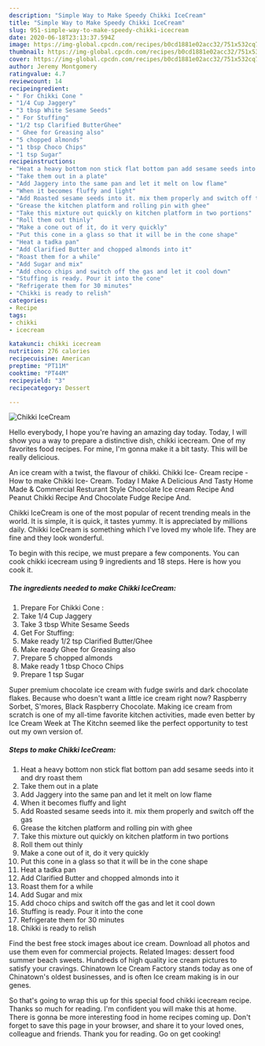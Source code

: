 ```yaml
---
description: "Simple Way to Make Speedy Chikki IceCream"
title: "Simple Way to Make Speedy Chikki IceCream"
slug: 951-simple-way-to-make-speedy-chikki-icecream
date: 2020-06-18T23:13:37.594Z
image: https://img-global.cpcdn.com/recipes/b0cd1881e02acc32/751x532cq70/chikki-icecream-recipe-main-photo.jpg
thumbnail: https://img-global.cpcdn.com/recipes/b0cd1881e02acc32/751x532cq70/chikki-icecream-recipe-main-photo.jpg
cover: https://img-global.cpcdn.com/recipes/b0cd1881e02acc32/751x532cq70/chikki-icecream-recipe-main-photo.jpg
author: Jeremy Montgomery
ratingvalue: 4.7
reviewcount: 14
recipeingredient:
- " For Chikki Cone "
- "1/4 Cup Jaggery"
- "3 tbsp White Sesame Seeds"
- " For Stuffing"
- "1/2 tsp Clarified ButterGhee"
- " Ghee for Greasing also"
- "5 chopped almonds"
- "1 tbsp Choco Chips"
- "1 tsp Sugar"
recipeinstructions:
- "Heat a heavy bottom non stick flat bottom pan add sesame seeds into it and dry roast them"
- "Take them out in a plate"
- "Add Jaggery into the same pan and let it melt on low flame"
- "When it becomes fluffy and light"
- "Add Roasted sesame seeds into it. mix them properly and switch off the gas"
- "Grease the kitchen platform and rolling pin with ghee"
- "Take this mixture out quickly on kitchen platform in two portions"
- "Roll them out thinly"
- "Make a cone out of it, do it very quickly"
- "Put this cone in a glass so that it will be in the cone shape"
- "Heat a tadka pan"
- "Add Clarified Butter and chopped almonds into it"
- "Roast them for a while"
- "Add Sugar and mix"
- "Add choco chips and switch off the gas and let it cool down"
- "Stuffing is ready. Pour it into the cone"
- "Refrigerate them for 30 minutes"
- "Chikki is ready to relish"
categories:
- Recipe
tags:
- chikki
- icecream

katakunci: chikki icecream 
nutrition: 276 calories
recipecuisine: American
preptime: "PT11M"
cooktime: "PT44M"
recipeyield: "3"
recipecategory: Dessert

---
```



![Chikki IceCream](https://img-global.cpcdn.com/recipes/b0cd1881e02acc32/751x532cq70/chikki-icecream-recipe-main-photo.jpg)

Hello everybody, I hope you're having an amazing day today. Today, I will show you a way to prepare a distinctive dish, chikki icecream. One of my favorites food recipes. For mine, I'm gonna make it a bit tasty. This will be really delicious.

An ice cream with a twist, the flavour of chikki. Chikki Ice- Cream recipe - How to make Chikki Ice- Cream. Today I Make A Delicious And Tasty Home Made &amp; Commercial Resturant Style Chocolate Ice cream Recipe And Peanut Chikki Recipe And Chocolate Fudge Recipe And.

Chikki IceCream is one of the most popular of recent trending meals in the world. It is simple, it is quick, it tastes yummy. It is appreciated by millions daily. Chikki IceCream is something which I've loved my whole life. They are fine and they look wonderful.


To begin with this recipe, we must prepare a few components. You can cook chikki icecream using 9 ingredients and 18 steps. Here is how you cook it.

<!--inarticleads1-->

##### The ingredients needed to make Chikki IceCream:

1. Prepare  For Chikki Cone :
1. Take 1/4 Cup Jaggery
1. Take 3 tbsp White Sesame Seeds
1. Get  For Stuffing:
1. Make ready 1/2 tsp Clarified Butter/Ghee
1. Make ready  Ghee for Greasing also
1. Prepare 5 chopped almonds
1. Make ready 1 tbsp Choco Chips
1. Prepare 1 tsp Sugar


Super premium chocolate ice cream with fudge swirls and dark chocolate flakes. Because who doesn&#39;t want a little ice cream right now? Raspberry Sorbet, S&#39;mores, Black Raspberry Chocolate. Making ice cream from scratch is one of my all-time favorite kitchen activities, made even better by Ice Cream Week at The Kitchn seemed like the perfect opportunity to test out my own version of. 

<!--inarticleads2-->

##### Steps to make Chikki IceCream:

1. Heat a heavy bottom non stick flat bottom pan add sesame seeds into it and dry roast them
1. Take them out in a plate
1. Add Jaggery into the same pan and let it melt on low flame
1. When it becomes fluffy and light
1. Add Roasted sesame seeds into it. mix them properly and switch off the gas
1. Grease the kitchen platform and rolling pin with ghee
1. Take this mixture out quickly on kitchen platform in two portions
1. Roll them out thinly
1. Make a cone out of it, do it very quickly
1. Put this cone in a glass so that it will be in the cone shape
1. Heat a tadka pan
1. Add Clarified Butter and chopped almonds into it
1. Roast them for a while
1. Add Sugar and mix
1. Add choco chips and switch off the gas and let it cool down
1. Stuffing is ready. Pour it into the cone
1. Refrigerate them for 30 minutes
1. Chikki is ready to relish


Find the best free stock images about ice cream. Download all photos and use them even for commercial projects. Related Images: dessert food summer beach sweets. Hundreds of high quality ice cream pictures to satisfy your cravings. Chinatown Ice Cream Factory stands today as one of Chinatown&#39;s oldest businesses, and is often Ice cream making is in our genes. 

So that's going to wrap this up for this special food chikki icecream recipe. Thanks so much for reading. I'm confident you will make this at home. There is gonna be more interesting food in home recipes coming up. Don't forget to save this page in your browser, and share it to your loved ones, colleague and friends. Thank you for reading. Go on get cooking!
